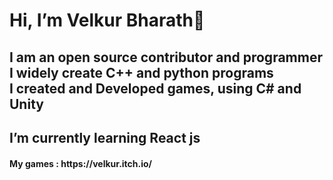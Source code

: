 <h1>Hi, I’m Velkur Bharath<g-emoji class="g-emoji" alias="wave" fallback-src="https://github.githubassets.com/images/icons/emoji/unicode/1f44b.png">👋</g-emoji></h1>
<h2>I am an open source contributor and programmer<br>I widely create C++ and python programs<br>I created and Developed games, using C# and Unity</h2>
<h2><!---I’m currently working on Data Structures and Algorithms<br>--->I’m currently learning React js</h2>

<h4>My games : https://velkur.itch.io/</h4>
<!---
<h3>I’m looking to collaborate on any project that includes Data Structures /Algorithms /MySQL</h3>
Velkur-Bharath/Velkur-Bharath is a ✨ special ✨ repository because its `README.md` (this file) appears on your GitHub profile.
You can click the Preview link to take a look at your changes.
--->
